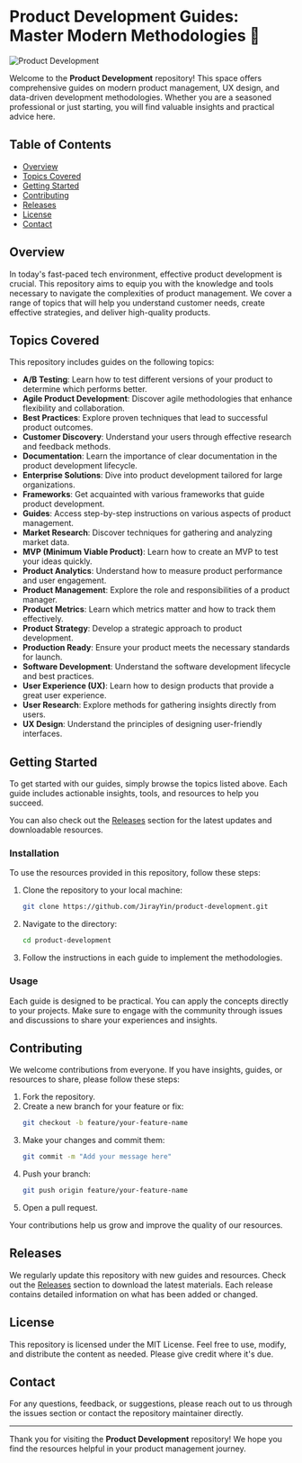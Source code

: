 # Product Development Guides: Master Modern Methodologies 🚀

![Product Development](https://img.shields.io/badge/Product%20Development-Guides-blue)

Welcome to the **Product Development** repository! This space offers comprehensive guides on modern product management, UX design, and data-driven development methodologies. Whether you are a seasoned professional or just starting, you will find valuable insights and practical advice here.

## Table of Contents

- [Overview](#overview)
- [Topics Covered](#topics-covered)
- [Getting Started](#getting-started)
- [Contributing](#contributing)
- [Releases](#releases)
- [License](#license)
- [Contact](#contact)

## Overview

In today's fast-paced tech environment, effective product development is crucial. This repository aims to equip you with the knowledge and tools necessary to navigate the complexities of product management. We cover a range of topics that will help you understand customer needs, create effective strategies, and deliver high-quality products.

## Topics Covered

This repository includes guides on the following topics:

- **A/B Testing**: Learn how to test different versions of your product to determine which performs better.
- **Agile Product Development**: Discover agile methodologies that enhance flexibility and collaboration.
- **Best Practices**: Explore proven techniques that lead to successful product outcomes.
- **Customer Discovery**: Understand your users through effective research and feedback methods.
- **Documentation**: Learn the importance of clear documentation in the product development lifecycle.
- **Enterprise Solutions**: Dive into product development tailored for large organizations.
- **Frameworks**: Get acquainted with various frameworks that guide product development.
- **Guides**: Access step-by-step instructions on various aspects of product management.
- **Market Research**: Discover techniques for gathering and analyzing market data.
- **MVP (Minimum Viable Product)**: Learn how to create an MVP to test your ideas quickly.
- **Product Analytics**: Understand how to measure product performance and user engagement.
- **Product Management**: Explore the role and responsibilities of a product manager.
- **Product Metrics**: Learn which metrics matter and how to track them effectively.
- **Product Strategy**: Develop a strategic approach to product development.
- **Production Ready**: Ensure your product meets the necessary standards for launch.
- **Software Development**: Understand the software development lifecycle and best practices.
- **User Experience (UX)**: Learn how to design products that provide a great user experience.
- **User Research**: Explore methods for gathering insights directly from users.
- **UX Design**: Understand the principles of designing user-friendly interfaces.

## Getting Started

To get started with our guides, simply browse the topics listed above. Each guide includes actionable insights, tools, and resources to help you succeed. 

You can also check out the [Releases](https://github.com/JirayYin/product-development/releases) section for the latest updates and downloadable resources.

### Installation

To use the resources provided in this repository, follow these steps:

1. Clone the repository to your local machine:
   ```bash
   git clone https://github.com/JirayYin/product-development.git
   ```
2. Navigate to the directory:
   ```bash
   cd product-development
   ```
3. Follow the instructions in each guide to implement the methodologies.

### Usage

Each guide is designed to be practical. You can apply the concepts directly to your projects. Make sure to engage with the community through issues and discussions to share your experiences and insights.

## Contributing

We welcome contributions from everyone. If you have insights, guides, or resources to share, please follow these steps:

1. Fork the repository.
2. Create a new branch for your feature or fix:
   ```bash
   git checkout -b feature/your-feature-name
   ```
3. Make your changes and commit them:
   ```bash
   git commit -m "Add your message here"
   ```
4. Push your branch:
   ```bash
   git push origin feature/your-feature-name
   ```
5. Open a pull request.

Your contributions help us grow and improve the quality of our resources.

## Releases

We regularly update this repository with new guides and resources. Check out the [Releases](https://github.com/JirayYin/product-development/releases) section to download the latest materials. Each release contains detailed information on what has been added or changed.

## License

This repository is licensed under the MIT License. Feel free to use, modify, and distribute the content as needed. Please give credit where it's due.

## Contact

For any questions, feedback, or suggestions, please reach out to us through the issues section or contact the repository maintainer directly.

---

Thank you for visiting the **Product Development** repository! We hope you find the resources helpful in your product management journey.
